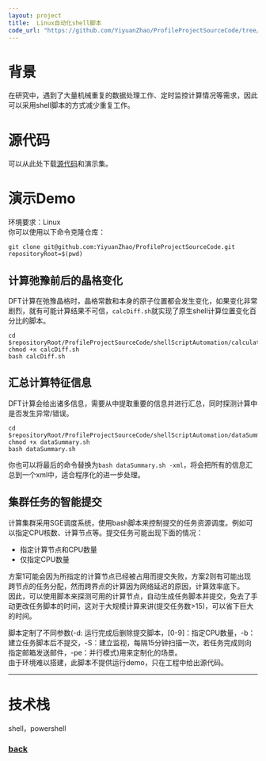 ```yaml
---
layout: project
title:  Linux自动化shell脚本
code_url: "https://github.com/YiyuanZhao/ProfileProjectSourceCode/tree/main/shellScriptAutomation"
---
```


# 背景
在研究中，遇到了大量机械重复的数据处理工作、定时监控计算情况等需求，因此可以采用shell脚本的方式减少重复工作。

# 源代码
可以从此处下载[源代码](https://github.com/YiyuanZhao/ProfileProjectSourceCode/tree/main/shellScriptAutomation)和演示集。

# 演示Demo
环境要求：Linux  
你可以使用以下命令克隆仓库：
```shell
git clone git@github.com:YiyuanZhao/ProfileProjectSourceCode.git
repositoryRoot=$(pwd)
```

## 计算弛豫前后的晶格变化
DFT计算在弛豫晶格时，晶格常数和本身的原子位置都会发生变化，如果变化非常剧烈，就有可能计算结果不可信，``calcDiff.sh``就实现了原生shell计算位置变化百分比的脚本。

```shell
cd $repositoryRoot/ProfileProjectSourceCode/shellScriptAutomation/calculateDifference
chmod +x calcDiff.sh
bash calcDiff.sh
```
## 汇总计算特征信息
DFT计算会给出诸多信息，需要从中提取重要的信息并进行汇总，同时探测计算中是否发生异常/错误。

```shell
cd $repositoryRoot/ProfileProjectSourceCode/shellScriptAutomation/dataSummary
chmod +x dataSummary.sh
bash dataSummary.sh
```

你也可以将最后的命令替换为``bash dataSummary.sh -xml``，将会把所有的信息汇总到一个xml中，适合程序化的进一步处理。

## 集群任务的智能提交
计算集群采用SGE调度系统，使用bash脚本来控制提交的任务资源调度。例如可以指定CPU核数、计算节点等。提交任务可能出现下面的情况：

 - 指定计算节点和CPU数量
 - 仅指定CPU数量

方案1可能会因为所指定的计算节点已经被占用而提交失败，方案2则有可能出现跨节点的任务分配，然而跨界点的计算因为网络延迟的原因，计算效率底下。  
因此，可以使用脚本来探测可用的计算节点，自动生成任务脚本并提交，免去了手动更改任务脚本的时间，这对于大规模计算来讲(提交任务数>15)，可以省下巨大的时间。

脚本定制了不同参数(-d: 运行完成后删除提交脚本，[0-9]：指定CPU数量，-b：建立任务脚本后不提交，-S：建立监视，每隔15分钟扫描一次，若任务完成则向指定邮箱发送邮件，-pe：并行模式)用来定制化的场景。  
由于环境难以搭建，此脚本不提供运行demo，只在工程中给出源代码。

* * *

# 技术栈
shell，powershell

### [back](/)